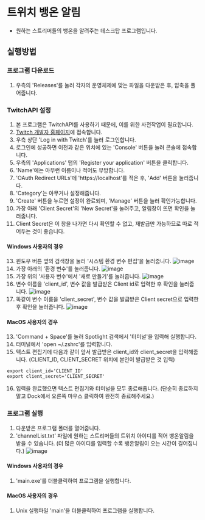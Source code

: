 # 트위치 뱅온 알림
* 원하는 스트리머들의 뱅온을 알려주는 데스크탑 프로그램입니다.

## 실행방법
### 프로그램 다운로드
1. 우측의 'Releases'를 눌러 각자의 운영체제에 맞는 파일을 다운받은 후, 압축을 풀어줍니다.

### TwitchAPI 설정
1. 본 프로그램은 TwitchAPI를 사용하기 때문에, 이를 위한 사전작업이 필요합니다.
1. [Twitch 개발자 홈페이지](https://dev.twitch.tv/)에 접속합니다.
1. 우측 상단 'Log in with Twitch'를 눌러 로그인합니다. 
1. 로그인에 성공하면 이전과 같은 위치에 있는 'Console' 버튼을 눌러 콘솔에 접속합니다.
1. 우측의 'Applications' 탭의 'Register your application' 버튼을 클릭합니다.
1. 'Name'에는 아무런 이름이나 적어도 무방합니다.
1. 'OAuth Redirect URLs'에 'https://localhost'를 적은 후, 'Add' 버튼을 눌러줍니다.
1. 'Category'는 아무거나 설정해줍니다.
1. 'Create' 버튼을 누르면 설정이 완료되며, 'Manage' 버튼을 눌러 확인가능합니다.
1. 가장 아래 'Client Secret'의 'New Secret'을 눌러주고, 알림창이 뜨면 확인을 눌러줍니다.
1. Client Secret은 이 창을 나가면 다시 확인할 수 없고, 재발급만 가능하므로 따로 적어두는 것이 좋습니다.

#### Windows 사용자의 경우
13. 윈도우 버튼 옆의 검색창을 눌러 '시스템 환경 변수 편집'을 눌러줍니다.
![image](https://user-images.githubusercontent.com/47859342/162573359-9a0ef038-305e-42e6-8a89-bf12e0b26c52.png)
1. 가장 아래의 '환경 변수'를 눌러줍니다.
![image](https://user-images.githubusercontent.com/47859342/162573384-64be57d2-a9bb-40a1-985c-2f3204df7427.png)
1. 가장 위의 '사용자 변수'에서 '새로 만들기'를 눌러줍니다.
![image](https://user-images.githubusercontent.com/47859342/162573462-2b310660-acd8-471f-be7b-9b8d3b9cd03f.png)
1. 변수 이름을 'client_id', 변수 값을 발급받은 Client id로 입력한 후 확인을 눌러줍니다.
![image](https://user-images.githubusercontent.com/47859342/162573479-cf722349-1d92-4b98-b03e-5e8cdae17349.png)
1. 똑같이 변수 이름을 'client_secret', 변수 값을 발급받은 Client secret으로 입력한 후 확인을 눌러줍니다.
![image](https://user-images.githubusercontent.com/47859342/162573496-3176bce1-138e-41ab-b420-68536c4fa1c1.png)

#### MacOS 사용자의 경우
13. 'Command + Space'를 눌러 Spotlight 검색에서 '터미널'을 입력해 실행합니다.
1. 터미널에서 'open ~/.zshrc'를 입력합니다.
1. 텍스트 편집기에 다음과 같이 앞서 발급받은 client_id와 client_secret을 입력해줍니다. (CLIENT_ID, CLIENT_SECRET 위치에 본인이 발급받은 것 입력)
```
export client_id='CLIENT_ID'
export client_secret='CLIENT_SECRET'
```
16. 입력을 완료했으면 텍스트 편집기와 터미널을 모두 종료해줍니다. (단순히 종료하지 말고 Dock에서 오른쪽 마우스 클릭하여 완전히 종료해주세요.)

### 프로그램 실행
1. 다운받은 프로그램 폴더를 열어줍니다.
1. 'channelList.txt' 파일에 원하는 스트리머들의 트위치 아이디를 적어 뱅온알림을 받을 수 있습니다. (더 많은 아이디를 입력할 수록 뱅온알림이 오는 시간이 길어집니다.)
![image](https://user-images.githubusercontent.com/47859342/162573526-e8fe816d-6671-416e-a458-7689a06ba27d.png)

#### Windows 사용자의 경우
1. 'main.exe'를 더블클릭하여 프로그램을 실행합니다.

#### MacOS 사용자의 경우
1. Unix 실행파일 'main'을 더블클릭하여 프로그램을 실행합니다.